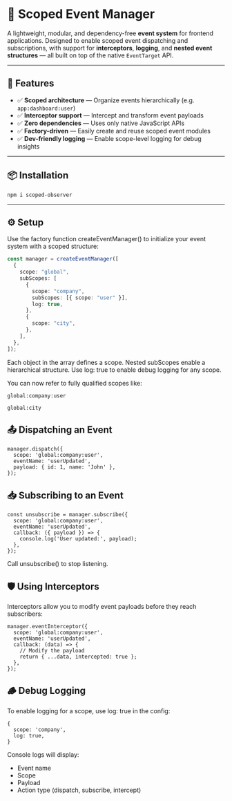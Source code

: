 # 🔄 Scoped Event Manager

A lightweight, modular, and dependency-free **event system** for frontend applications. Designed to enable scoped event dispatching and subscriptions, with support for **interceptors**, **logging**, and **nested event structures** — all built on top of the native `EventTarget` API.

---

## 🚀 Features

- ✅ **Scoped architecture** — Organize events hierarchically (e.g. `app:dashboard:user`)
- ✅ **Interceptor support** — Intercept and transform event payloads
- ✅ **Zero dependencies** — Uses only native JavaScript APIs
- ✅ **Factory-driven** — Easily create and reuse scoped event modules
- ✅ **Dev-friendly logging** — Enable scope-level logging for debug insights

---

## 📦 Installation

`npm i scoped-observer`

---

## ⚙️ Setup

Use the factory function createEventManager() to initialize your event system with a scoped structure:

```ts
const manager = createEventManager([
  {
    scope: "global",
    subScopes: [
      {
        scope: "company",
        subScopes: [{ scope: "user" }],
        log: true,
      },
      {
        scope: "city",
      },
    ],
  },
]);
```

Each object in the array defines a scope. Nested subScopes enable a hierarchical structure.
Use log: true to enable debug logging for any scope.

You can now refer to fully qualified scopes like:

`global:company:user`

`global:city`

## 📤 Dispatching an Event

```
manager.dispatch({
  scope: 'global:company:user',
  eventName: 'userUpdated',
  payload: { id: 1, name: 'John' },
});
```

## 📥 Subscribing to an Event

```
const unsubscribe = manager.subscribe({
  scope: 'global:company:user',
  eventName: 'userUpdated',
  callback: ({ payload }) => {
    console.log('User updated:', payload);
  },
});
```

Call unsubscribe() to stop listening.

## 🛡️ Using Interceptors

Interceptors allow you to modify event payloads before they reach subscribers:

```
manager.eventInterceptor({
  scope: 'global:company:user',
  eventName: 'userUpdated',
  callback: (data) => {
    // Modify the payload
    return { ...data, intercepted: true };
  },
});
```

## 🪵 Debug Logging

To enable logging for a scope, use log: true in the config:

```
{
  scope: 'company',
  log: true,
}
```

Console logs will display:

- Event name
- Scope
- Payload
- Action type (dispatch, subscribe, intercept)
